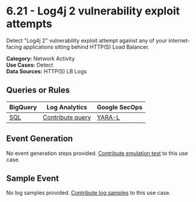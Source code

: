 # 6.21 - Log4j 2 vulnerability exploit attempts
Detect "Log4j 2" vulnerability exploit attempt against any of your internet-facing applications
sitting behind HTTP(S) Load Balancer.


**Category:** Network Activity
</br>
**Use Cases:** Detect
</br>
**Data Sources:** HTTP(S) LB Logs
</br>



## Queries or Rules
BigQuery  | Log Analytics | Google SecOps
--- | --- | ---
[SQL](../../backends/bigquery/sql/6_21_log4j_exploit_attempts.sql) | [Contribute query](../../CONTRIBUTING.md) | [YARA-L](../../backends/chronicle/yaral/6_21_log4j_exploit_attempts.yaral)

## Event Generation
No event generation steps provided. [Contribute emulation test](../../CONTRIBUTING.md) to this use case.

## Sample Event
No log samples provided. [Contribute log samples](../../CONTRIBUTING.md) to this use case.

